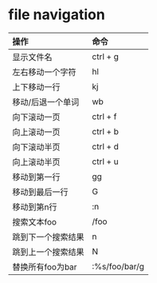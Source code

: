 # file navigation

|操作|命令|
|:-|:-|
|显示文件名|ctrl + g|
|左右移动一个字符|hl|
|上下移动一行|kj|
|移动/后退一个单词|wb|
|向下滚动一页|ctrl + f|
|向上滚动一页|ctrl + b|
|向下滚动半页|ctrl + d|
|向上滚动半页|ctrl + u|
|移动到第一行|gg|
|移动到最后一行|G|
|移动到第n行|:n|
|搜索文本foo|/foo|
|跳到下一个搜索结果|n|
|跳到上一个搜索结果|N|
|替换所有foo为bar|:%s/foo/bar/g|
